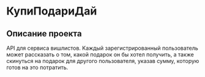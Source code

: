 # КупиПодариДай

## Описание проекта

API для сервиса вишлистов. Kаждый зарегистрированный пользователь может рассказать о том, какой подарок он бы хотел получить, а также скинуться на подарок для другого пользователя, указав сумму, которую готов на это потратить.
